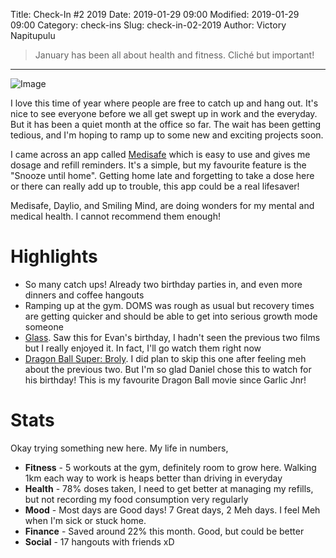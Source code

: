 Title: Check-In #2 2019
Date: 2019-01-29 09:00
Modified: 2019-01-29 09:00
Category: check-ins
Slug: check-in-02-2019
Author: Victory Napitupulu

> January has been all about health and fitness. Cliché but important!

---

![Image](../images/newzarajacket-20190129.jpg)

I love this time of year where people are free to catch up and hang out. It's nice to see everyone before we all get swept up in work and the everyday. But it has been a quiet month at the office so far. The wait has been getting tedious, and I'm hoping to ramp up to some new and exciting projects soon.

I came across an app called [Medisafe](//medisafeapp.com) which is easy to use and gives me dosage and refill reminders. It's a simple, but my favourite feature is the "Snooze until home". Getting home late and forgetting to take a dose here or there can really add up to trouble, this app could be a real lifesaver!

Medisafe, Daylio, and Smiling Mind, are doing wonders for my mental and medical health. I cannot recommend them enough!

# Highlights #
* So many catch ups! Already two birthday parties in, and even more dinners and coffee hangouts
* Ramping up at the gym. DOMS was rough as usual but recovery times are getting quicker and should be able to get into serious growth mode someone
* [Glass](//www.imdb.com/title/tt6823368/). Saw this for Evan's birthday, I hadn't seen the previous two films but I really enjoyed it. In fact, I'll go watch them right now
* [Dragon Ball Super: Broly](//www.imdb.com/title/tt7961060/). I did plan to skip this one after feeling meh about the previous two. But I'm so glad Daniel chose this to watch for his birthday! This is my favourite Dragon Ball movie since Garlic Jnr!


# Stats #
Okay trying something new here. My life in numbers,

* **Fitness** - 5 workouts at the gym, definitely room to grow here. Walking 1km each way to work is heaps better than driving in everyday
* **Health** - 78% doses taken, I need to get better at managing my refills, but not recording my food consumption very regularly
* **Mood** - Most days are Good days! 7 Great days, 2 Meh days. I feel Meh when I'm sick or stuck home.
* **Finance** - Saved around 22% this month. Good, but could be better
* **Social** - 17 hangouts with friends xD
